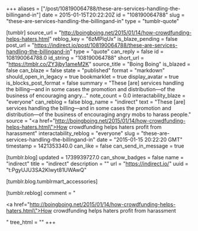 +++
aliases = ["/post/108190064788/these-are-services-handling-the-billingand-in"]
date = 2015-01-15T20:22:20Z
id = "108190064788"
slug = "these-are-services-handling-the-billingand-in"
type = "tumblr-quote"

[tumblr]
source_url = "http://boingboing.net/2015/01/14/how-crowdfunding-helps-haters.html"
reblog_key = "6zMPlqUx"
is_blaze_pending = false
post_url = "https://indirect.io/post/108190064788/these-are-services-handling-the-billingand-in"
type = "quote"
can_reply = false
id = 108190064788.0
id_string = "108190064788"
short_url = "https://tmblr.co/ZY3jby1ameM2K"
source_title = "Boing Boing"
is_blazed = false
can_blaze = false
state = "published"
format = "markdown"
should_open_in_legacy = true
bookmarklet = true
display_avatar = true
is_blocks_post_format = false
summary = "These [are] services handling the billing—and in some cases the promotion and distribution—of the business of encouraging angry..."
note_count = 0.0
interactability_blaze = "everyone"
can_reblog = false
blog_name = "indirect"
text = "These [are] services handling the billing—and in some cases the promotion and distribution—of the business of encouraging angry mobs to harass people."
source = "<a href=\"http://boingboing.net/2015/01/14/how-crowdfunding-helps-haters.html\">How crowdfunding helps haters profit from harassment</a>"
interactability_reblog = "everyone"
slug = "these-are-services-handling-the-billingand-in"
date = "2015-01-15 20:22:20 GMT"
timestamp = 1421353340.0
can_like = false
can_send_in_message = true

[tumblr.blog]
updated = 1739939727.0
can_show_badges = false
name = "indirect"
title = "indirect"
description = ""
url = "https://indirect.io/"
uuid = "t:PgyUJU3SA2Klwyt81UWAwQ"

[tumblr.blog.tumblrmart_accessories]

[tumblr.reblog]
comment = "<p><a href=\"http://boingboing.net/2015/01/14/how-crowdfunding-helps-haters.html\">How crowdfunding helps haters profit from harassment</a></p>"
tree_html = ""
+++
